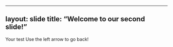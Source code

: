 --------
layout: slide
title: “Welcome to our second slide!”
-----
Your test
Use the left arrow to go back!
